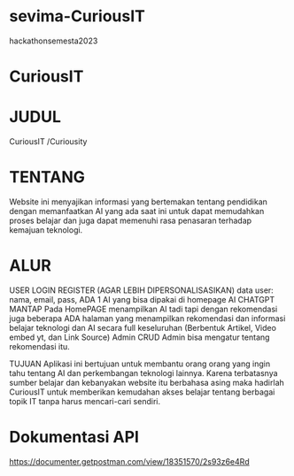 # sevima-CuriousIT
hackathonsemesta2023

# CuriousIT

# JUDUL
CuriousIT /Curiousity

# TENTANG
Website ini menyajikan informasi yang bertemakan tentang pendidikan dengan memanfaatkan AI yang ada saat ini untuk dapat memudahkan proses belajar dan juga dapat memenuhi rasa penasaran terhadap kemajuan teknologi.

# ALUR
USER LOGIN REGISTER (AGAR LEBIH DIPERSONALISASIKAN)
data user: nama, email, pass, 
ADA 1 AI yang bisa dipakai di homepage AI CHATGPT MANTAP
Pada HomePAGE menampilkan AI tadi tapi dengan rekomendasi juga beberapa
ADA halaman yang menampilkan rekomendasi dan informasi belajar teknologi dan AI secara full keseluruhan (Berbentuk Artikel, Video embed yt, dan Link Source)
Admin CRUD
Admin bisa mengatur tentang rekomendasi itu.

TUJUAN
Aplikasi ini bertujuan untuk membantu orang orang yang ingin tahu tentang AI dan perkembangan teknologi lainnya. Karena terbatasnya sumber belajar dan kebanyakan website itu berbahasa asing maka hadirlah CuriousIT untuk memberikan kemudahan akses belajar tentang berbagai topik IT tanpa harus mencari-cari sendiri.

# Dokumentasi API
https://documenter.getpostman.com/view/18351570/2s93z6e4Rd
